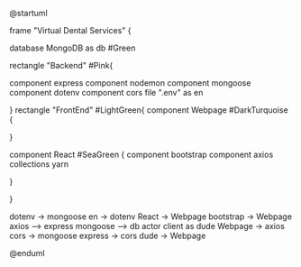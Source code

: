 @startuml


frame "Virtual Dental Services" {

database MongoDB as db #Green


rectangle "Backend" #Pink{

component express
component nodemon
component mongoose
component dotenv
component cors
file ".env" as en

}
rectangle "FrontEnd" #LightGreen{
component Webpage #DarkTurquoise {

}

component React #SeaGreen {
component bootstrap 
component axios
collections yarn 


}


}

dotenv -> mongoose
en -> dotenv
React -> Webpage
bootstrap -> Webpage
axios --> express
mongoose --> db
actor client as dude
Webpage -> axios
cors -> mongoose
express -> cors
dude -> Webpage


@enduml
